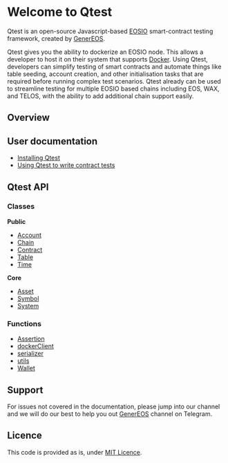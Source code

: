 # Welcome to Qtest 

Qtest is an open-source Javascript-based [EOSIO](https://eosnetwork.com/) smart-contract testing framework, created by [GenerEOS](https://genereos.io).

Qtest gives you the ability to dockerize an EOSIO node. This allows a developer to host it on their system that supports [Docker](https://docs.docker.com). Using Qtest, developers can simplify testing of smart contracts and automate things like table seeding, account creation, and other initialisation tasks that are required before running complex test scenarios. Qtest already can be used to streamline testing for multiple EOSIO based chains including EOS, WAX, and TELOS, with the ability to add additional chain support easily.

## Overview

## User documentation

* [Installing Qtest](docs/tutorials/01.InstallingEOSFactory.md)
* [Using Qtest to write contract tests](docs/tutorials/02.InteractingWithEOSContractsInEOSFactory.md)

## Qtest API
### Classes

**Public**

* [Account](docs/api/account.md)
* [Chain](docs/api/chain.md)
* [Contract](docs/api/contract.md)
* [Table](docs/api/table.md)
* [Time](docs/api/time.md)

**Core**

* [Asset](docs/api/asset.md)
* [Symbol](docs/api/symbol.md)
* [System](docs/api/system.md)


### Functions
* [Assertion](docs/api/assertion.md)
* [dockerClient](docs/api/dockerclient.md)
* [serializer](docs/api/serializer.md)
* [utils](docs/api/utils.md)
* [Wallet](docs/cases/wallet.md)



## Support

For issues not covered in the documentation, please jump into our channel and we will do our best to help you out [GenerEOS](https://t.me/generEOS) channel on Telegram.

## Licence

This code is provided as is, under [MIT Licence](LICENCE).


